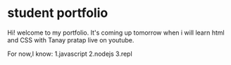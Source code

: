 # student portfolio

Hi! welcome to my portfolio. It's coming up tomorrow when i 
will learn html and CSS with Tanay pratap live on youtube.

For now,I know:
1.javascript
2.nodejs
3.repl